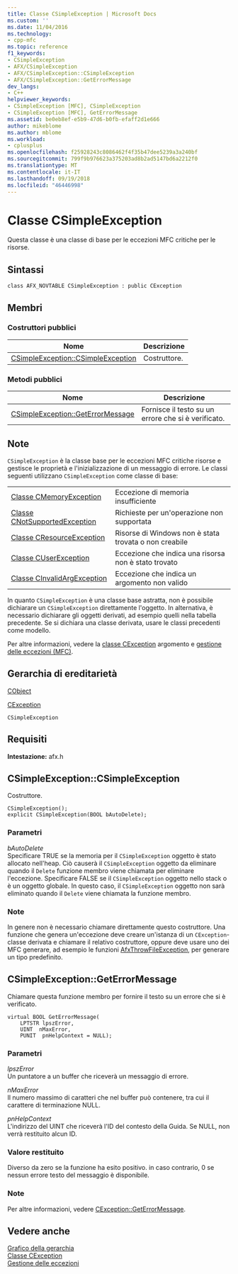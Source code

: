 ```yaml
---
title: Classe CSimpleException | Microsoft Docs
ms.custom: ''
ms.date: 11/04/2016
ms.technology:
- cpp-mfc
ms.topic: reference
f1_keywords:
- CSimpleException
- AFX/CSimpleException
- AFX/CSimpleException::CSimpleException
- AFX/CSimpleException::GetErrorMessage
dev_langs:
- C++
helpviewer_keywords:
- CSimpleException [MFC], CSimpleException
- CSimpleException [MFC], GetErrorMessage
ms.assetid: be0eb8ef-e5b9-47d6-b0fb-efaff2d1e666
author: mikeblome
ms.author: mblome
ms.workload:
- cplusplus
ms.openlocfilehash: f25928243c8086462f4f35b47dee5239a3a240bf
ms.sourcegitcommit: 799f9b976623a375203ad8b2ad5147bd6a2212f0
ms.translationtype: MT
ms.contentlocale: it-IT
ms.lasthandoff: 09/19/2018
ms.locfileid: "46446998"
---
```

# <a name="csimpleexception-class"></a>Classe CSimpleException

Questa classe è una classe di base per le eccezioni MFC critiche per le risorse.

## <a name="syntax"></a>Sintassi

```
class AFX_NOVTABLE CSimpleException : public CException
```

## <a name="members"></a>Membri

### <a name="public-constructors"></a>Costruttori pubblici

|Nome|Descrizione|
|----------|-----------------|
|[CSimpleException::CSimpleException](#csimpleexception)|Costruttore.|

### <a name="public-methods"></a>Metodi pubblici

|Nome|Descrizione|
|----------|-----------------|
|[CSimpleException::GetErrorMessage](#geterrormessage)|Fornisce il testo su un errore che si è verificato.|

## <a name="remarks"></a>Note

`CSimpleException` è la classe base per le eccezioni MFC critiche risorse e gestisce le proprietà e l'inizializzazione di un messaggio di errore. Le classi seguenti utilizzano `CSimpleException` come classe di base:

|||
|-|-|
|[Classe CMemoryException](../../mfc/reference/cmemoryexception-class.md)|Eccezione di memoria insufficiente|
|[Classe CNotSupportedException](../../mfc/reference/cnotsupportedexception-class.md)|Richieste per un'operazione non supportata|
|[Classe CResourceException](../../mfc/reference/cresourceexception-class.md)|Risorse di Windows non è stata trovata o non creabile|
|[Classe CUserException](../../mfc/reference/cuserexception-class.md)|Eccezione che indica una risorsa non è stato trovato|
|[Classe CInvalidArgException](../../mfc/reference/cinvalidargexception-class.md)|Eccezione che indica un argomento non valido|

In quanto `CSimpleException` è una classe base astratta, non è possibile dichiarare un `CSimpleException` direttamente l'oggetto. In alternativa, è necessario dichiarare gli oggetti derivati, ad esempio quelli nella tabella precedente. Se si dichiara una classe derivata, usare le classi precedenti come modello.

Per altre informazioni, vedere la [classe CException](../../mfc/reference/cexception-class.md) argomento e [gestione delle eccezioni (MFC)](../../mfc/exception-handling-in-mfc.md).

## <a name="inheritance-hierarchy"></a>Gerarchia di ereditarietà

[CObject](../../mfc/reference/cobject-class.md)

[CException](../../mfc/reference/cexception-class.md)

`CSimpleException`

## <a name="requirements"></a>Requisiti

**Intestazione:** afx.h

##  <a name="csimpleexception"></a>  CSimpleException::CSimpleException

Costruttore.

```
CSimpleException();
explicit CSimpleException(BOOL bAutoDelete);
```

### <a name="parameters"></a>Parametri

*bAutoDelete*<br/>
Specificare TRUE se la memoria per il `CSimpleException` oggetto è stato allocato nell'heap. Ciò causerà il `CSimpleException` oggetto da eliminare quando il `Delete` funzione membro viene chiamata per eliminare l'eccezione. Specificare FALSE se il `CSimpleException` oggetto nello stack o è un oggetto globale. In questo caso, il `CSimpleException` oggetto non sarà eliminato quando il `Delete` viene chiamata la funzione membro.

### <a name="remarks"></a>Note

In genere non è necessario chiamare direttamente questo costruttore. Una funzione che genera un'eccezione deve creare un'istanza di un `CException`-classe derivata e chiamare il relativo costruttore, oppure deve usare uno dei MFC generare, ad esempio le funzioni [AfxThrowFileException](exception-processing.md#afxthrowfileexception), per generare un tipo predefinito.

##  <a name="geterrormessage"></a>  CSimpleException::GetErrorMessage

Chiamare questa funzione membro per fornire il testo su un errore che si è verificato.

```
virtual BOOL GetErrorMessage(
    LPTSTR lpszError,
    UINT  nMaxError,
    PUNIT  pnHelpContext = NULL);
```

### <a name="parameters"></a>Parametri

*lpszError*<br/>
Un puntatore a un buffer che riceverà un messaggio di errore.

*nMaxError*<br/>
Il numero massimo di caratteri che nel buffer può contenere, tra cui il carattere di terminazione NULL.

*pnHelpContext*<br/>
L'indirizzo del UINT che riceverà l'ID del contesto della Guida. Se NULL, non verrà restituito alcun ID.

### <a name="return-value"></a>Valore restituito

Diverso da zero se la funzione ha esito positivo. in caso contrario, 0 se nessun errore testo del messaggio è disponibile.

### <a name="remarks"></a>Note

Per altre informazioni, vedere [CException::GetErrorMessage](../../mfc/reference/cfileexception-class.md#geterrormessage).

## <a name="see-also"></a>Vedere anche

[Grafico della gerarchia](../../mfc/hierarchy-chart.md)<br/>
[Classe CException](../../mfc/reference/cexception-class.md)<br/>
[Gestione delle eccezioni](../../mfc/exception-handling-in-mfc.md)



